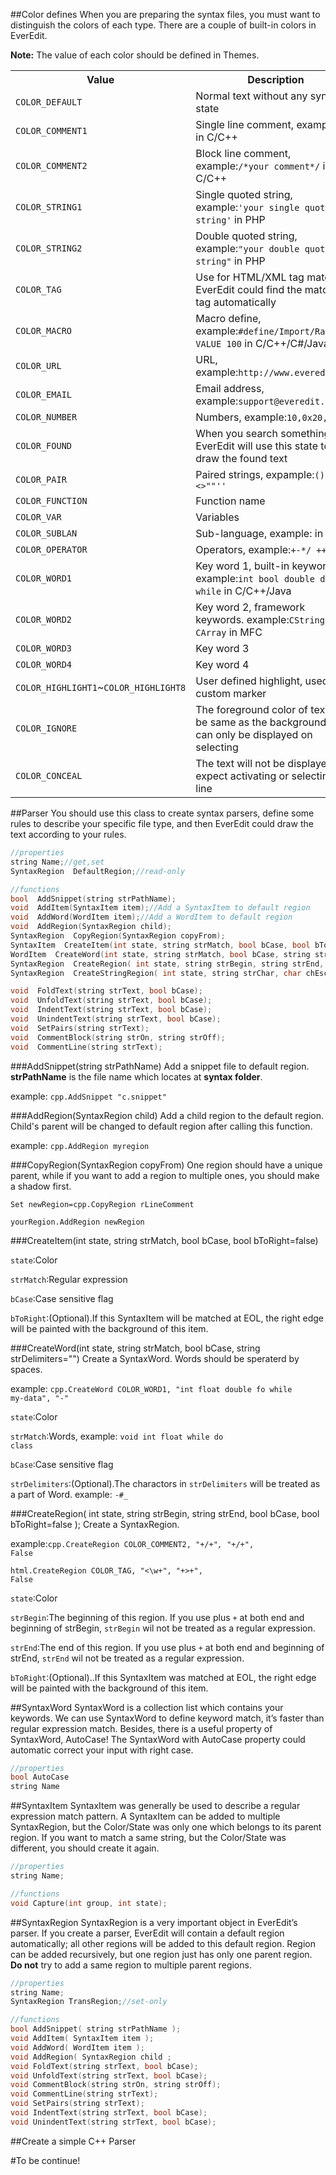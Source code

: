 ##Color defines
When you are preparing the syntax files, you must want to distinguish the colors of each type. There are a couple of built-in colors in EverEdit.

**Note:** The value of each color should be defined in Themes.

<table>
  <tr>
		<th>Value</th>
		<th>Description</th>
	</tr>
	<tr>
		<td><code>COLOR_DEFAULT</code></td>
		<td>Normal text without any syntax state</td>
	</tr>
	<tr>
		<td><code>COLOR_COMMENT1</code></td>
		<td>Single line comment, example:<code>//</code> in C/C++</td>
	</tr>
	<tr>
		<td><code>COLOR_COMMENT2</code></td>
		<td>Block line comment, example:<code>/*your comment*/</code> in C/C++</td>
	</tr>
	<tr>
		<td><code>COLOR_STRING1</code></td>
		<td>Single quoted string, example:<code>'your single quoted string'</code> in PHP</td>
	</tr>
	<tr>
		<td><code>COLOR_STRING2</code></td>
		<td>Double quoted string, example:<code>"your double quoted string"</code> in PHP</td>
	</tr>
	<tr>
		<td><code>COLOR_TAG</code></td>
		<td>Use for HTML/XML tag match, EverEdit could find the matched tag automatically</td>
	</tr>
	<tr>
		<td><code>COLOR_MACRO</code></td>
		<td>Macro define, example:<code>#define/Import/Range VALUE 100</code> in C/C++/C#/Java</br></td>
	</tr>
	<tr>
		<td><code>COLOR_URL</code></td>
		<td>URL, example:<code>http://www.everedit.net</code></td>
	</tr>
	<tr>
		<td><code>COLOR_EMAIL</code></td>
		<td>Email address, example:<code>support@everedit.net</code></td>
	</tr>
	<tr>
		<td><code>COLOR_NUMBER</code></td>
		<td>Numbers, example:<code>10,0x20,1.35</code></td>
	</tr>
	<tr>
		<td><code>COLOR_FOUND</code></td>
		<td>When you search something, EverEdit will use this state to draw the found text</td>
	</tr>
	<tr>
		<td><code>COLOR_PAIR</code></td>
		<td>Paired strings, expample:<code>()[]{}<>""''</code></td>
	</tr>
	<tr>
		<td><code>COLOR_FUNCTION</code></td>
		<td>Function name</td>
	</tr>
	<tr>
		<td><code>COLOR_VAR</code></td>
		<td>Variables</td>
	</tr>
	<tr>
		<td><code>COLOR_SUBLAN</code></td>
		<td>Sub-language, example:<code><script></script></code> in HTML</td>
	</tr>
	<tr>
		<td><code>COLOR_OPERATOR</code></td>
		<td>Operators, example:<code>+-*/ ++ --</code></td>
	</tr>
	<tr>
		<td><code>COLOR_WORD1</code></td>
		<td>Key word 1, built-in keywords. example:<code>int bool double do while</code> in C/C++/Java</td>
	</tr>
	<tr>
		<td><code>COLOR_WORD2</code></td>
		<td>Key word 2, framework keywords. example:<code>CString CMap CArray</code> in MFC</td>
	</tr>
	<tr>
		<td><code>COLOR_WORD3</code></td>
		<td>Key word 3</td>
	</tr>
	<tr>
		<td><code>COLOR_WORD4</code></td>
		<td>Key word 4</td>
	</tr>
	<tr>
		<td>
		<code>COLOR_HIGHLIGHT1</code>~<code>COLOR_HIGHLIGHT8</code>
		</td>
		<td>User defined highlight, used for custom marker</td>
	</tr>
	<tr>
		<td><code>COLOR_IGNORE</code></td>
		<td>The foreground color of text will be same as the background. It can only be displayed on selecting</td>
	</tr>
	<tr>
		<td><code>COLOR_CONCEAL</code></td>
		<td>The text will not be displayed expect activating or selecting this line</td>
	</tr>
</table>

##Parser
You should use this class to create syntax parsers, define some rules to describe your specific file type, and then EverEdit could draw the text according to your rules.

```c++
//properties
string Name;//get,set
SyntaxRegion  DefaultRegion;//read-only

//functions
bool  AddSnippet(string strPathName);
void  AddItem(SyntaxItem item);//Add a SyntaxItem to default region
void  AddWord(WordItem item);//Add a WordItem to default region
void  AddRegion(SyntaxRegion child);
SyntaxRegion  CopyRegion(SyntaxRegion copyFrom);
SyntaxItem  CreateItem(int state, string strMatch, bool bCase, bool bToRight=false);
WordItem  CreateWord(int state, string strMatch, bool bCase, string strDelimiters="");
SyntaxRegion  CreateRegion( int state, string strBegin, string strEnd, bool bCase, bool bToRight=false );
SyntaxRegion  CreateStringRegion( int state, string strChar, char chEscape, bool mline );

void  FoldText(string strText, bool bCase);
void  UnfoldText(string strText, bool bCase);
void  IndentText(string strText, bool bCase);
void  UnindentText(string strText, bool bCase);
void  SetPairs(string strText);
void  CommentBlock(string strOn, string strOff);
void  CommentLine(string strText);
```

###AddSnippet(string strPathName)
Add a snippet file to default region. **strPathName** is the file name which locates at **syntax folder**.

example: <code>cpp.AddSnippet "c.snippet"</code>

###AddRegion(SyntaxRegion child)
Add a child region to the default region. Child's parent will be changed to default region after calling this function.

example: <code>cpp.AddRegion myregion</code>

###CopyRegion(SyntaxRegion copyFrom)
One region should have a unique parent, while if you want to add a region to multiple ones, you should make a shadow  first.

<code>Set newRegion=cpp.CopyRegion rLineComment</code>

<code>yourRegion.AddRegion newRegion</code>

###CreateItem(int state, string strMatch, bool bCase, bool bToRight=false)

<code>state</code>:Color

<code>strMatch</code>:Regular expression

<code>bCase</code>:Case sensitive flag

<code>bToRight</code>:(Optional).If this SyntaxItem will be matched at EOL, the right edge will be painted with the background of this item.

###CreateWord(int state, string strMatch, bool bCase, string strDelimiters="")
Create a SyntaxWord. Words should be speraterd by spaces.

example: <code>cpp.CreateWord COLOR_WORD1, "int float double fo while my-data", "-"</code>

<code>state</code>:Color

<code>strMatch</code>:Words, example: <code>void int float while do class</code>

<code>bCase</code>:Case sensitive flag

<code>strDelimiters</code>:(Optional).The charactors in <code>strDelimiters</code> will be treated as a part of Word. example: <code>-#_</code>


###CreateRegion( int state, string strBegin, string strEnd, bool bCase, bool bToRight=false );
Create a SyntaxRegion.

example:<code>cpp.CreateRegion COLOR_COMMENT2, "+/*+", "+*/+", False</code>

<code>html.CreateRegion COLOR_TAG, "<\w+", "+>+", False</code>

<code>state</code>:Color

<code>strBegin</code>:The beginning of this region. If you use plus <code>+</code> at both end and beginning of strBegin, <code>strBegin</code> wil not be treated as a regular expression.

<code>strEnd</code>:The end of this region. If you use plus <code>+</code> at both end and beginning of strEnd, <code>strEnd</code> wil not be treated as a regular expression.

<code>bToRight</code>:(Optional)..If this SyntaxItem was matched at EOL, the right edge will be painted with the background of this item.

##SyntaxWord
SyntaxWord is a collection list which contains your keywords. We can use SyntaxWord to define keyword match, it’s faster than regular expression match. Besides, there is a useful property of SyntaxWord, AutoCase! The SyntaxWord with AutoCase property could automatic correct your input with right case.

```c++
//properties
bool AutoCase
string Name
```

##SyntaxItem
SyntaxItem was generally be used to describe a regular expression match pattern. A SyntaxItem can be added to multiple SyntaxRegion, but the Color/State was only one which belongs to its parent region. If you want to match a same string, but the Color/State was different, you should create it again.

```c++
//properties
string Name;

//functions
void Capture(int group, int state);
```

##SyntaxRegion
SyntaxRegion is a very important object in EverEdit’s parser. If you create a parser, EverEdit will contain a default region automatically; all other regions will be added to this default region. Region can be added recursively, but one region just has only one parent region. **Do not** try to add a same region to multiple parent regions.

```c++
//properties
string Name;
SyntaxRegion TransRegion;//set-only

//functions
bool AddSnippet( string strPathName );
void AddItem( SyntaxItem item );
void AddWord( WordItem item );
void AddRegion( SyntaxRegion child ;
void FoldText(string strText, bool bCase);
void UnfoldText(string strText, bool bCase);
void CommentBlock(string strOn, string strOff);
void CommentLine(string strText);
void SetPairs(string strText);
void IndentText(string strText, bool bCase);
void UnindentText(string strText, bool bCase);
```

##Create a simple C++ Parser


#To be continue!

